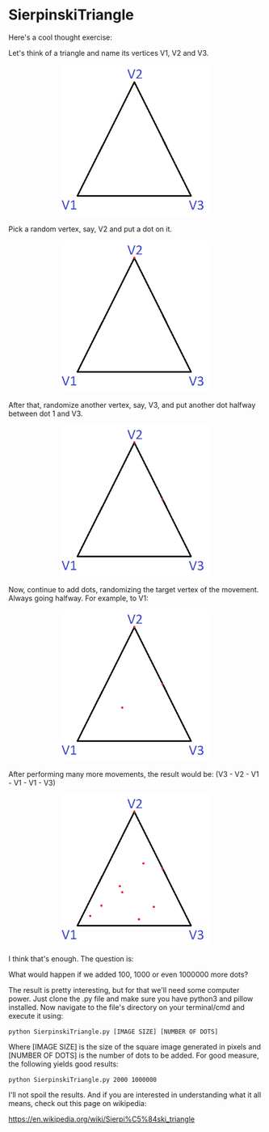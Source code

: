 # SierpinskiTriangle
Here's a cool thought exercise:

Let's think of a triangle and name its vertices V1, V2 and V3.

<p align="center">
  <img width="300" height="300" src="/resources/Triangle1.bmp">
</p>

Pick a random vertex, say, V2 and put a dot on it.

<p align="center">
  <img width="300" height="300" src="/resources/Triangle2.bmp">
</p>

After that, randomize another vertex, say, V3, and put another dot halfway between dot 1 and V3.

<p align="center">
  <img width="300" height="300" src="/resources/Triangle3.bmp">
</p>

Now, continue to add dots, randomizing the target vertex of the movement. Always going halfway.
For example, to V1:

<p align="center">
  <img width="300" height="300" src="/resources/Triangle4.bmp">
</p>

After performing many more movements, the result would be:
(V3 - V2 - V1 - V1 - V1 - V3)

<p align="center">
  <img width="300" height="300" src="/resources/Triangle5.bmp">
</p>

I think that's enough. The question is:

What would happen if we added 100, 1000 or even 1000000 more dots?

The result is pretty interesting, but for that we'll need some computer power. Just clone the .py file and make sure you have python3 and pillow installed. Now navigate to the file's directory on your terminal/cmd and execute it using:

```
python SierpinskiTriangle.py [IMAGE SIZE] [NUMBER OF DOTS]
```

Where [IMAGE SIZE] is the size of the square image generated in pixels and [NUMBER OF DOTS] is the number of dots to be added. For good measure, the following yields good results:

```
python SierpinskiTriangle.py 2000 1000000
```

I'll not spoil the results. And if you are interested in understanding what it all means, check out this page on wikipedia:

https://en.wikipedia.org/wiki/Sierpi%C5%84ski_triangle

